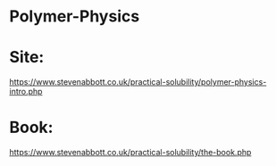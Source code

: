 # Polymer-Physics
# Site:
https://www.stevenabbott.co.uk/practical-solubility/polymer-physics-intro.php

# Book:
https://www.stevenabbott.co.uk/practical-solubility/the-book.php
